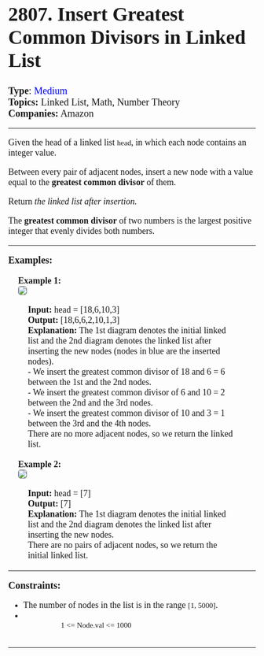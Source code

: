 <div style = "font-size: 18px; font-family: times">
    <div>
        <h1 style = "font-size: 40px"> 
            2807. Insert Greatest Common Divisors in Linked List
        </h1>
    </div>
    <div style = "font-size: 20px">
        <div>
            <b>Type</b>: <span style = "color: blue">Medium</span>
        </div>
        <div>
            <b>Topics:</b> Linked List, Math, Number Theory
        </div>
        <div>
            <b>Companies:</b> Amazon
        </div>
    </div><hr>
    <div>
        <p>
            Given the head of a linked list <code style = "font-family: times">head</code>, in which each node contains an integer value.
        </p>
        <p>
            Between every pair of adjacent nodes, insert a new node with a value equal to the <b>greatest common divisor</b> of them.
        </p>
        <p>
            Return <i>the linked list after insertion.</i>
        </p>
        <p>
            The <b>greatest common divisor</b> of two numbers is the largest positive integer that evenly divides both numbers.
        </p>
    </div><hr>
    <div>
        <b style = "font-size: 20px"> Examples: </b>
        <div style = "margin: 20px">
            <div>
                <b> Example 1: </b><br>
                <img src = "https://assets.leetcode.com/uploads/2023/07/18/ex1_copy.png" style = "border: 1px solid grey; border-radius: 5px">
                <div style = "margin: 20px">
                    <b>Input:</b> head = [18,6,10,3] <br>
                    <b>Output:</b> [18,6,6,2,10,1,3] <br>
                    <b>Explanation:</b> The 1st diagram denotes the initial linked list and the 2nd diagram denotes the linked list after inserting the new nodes (nodes in blue are the inserted nodes).<br>
                    - We insert the greatest common divisor of 18 and 6 = 6 between the 1st and the 2nd nodes. <br>
                    - We insert the greatest common divisor of 6 and 10 = 2 between the 2nd and the 3rd nodes. <br>
                    - We insert the greatest common divisor of 10 and 3 = 1 between the 3rd and the 4th nodes. <br>
                    There are no more adjacent nodes, so we return the linked list.
                </div>
            </div>
            <div>
                <b> Example 2: </b><br>
                <img src = "https://assets.leetcode.com/uploads/2023/07/18/ex2_copy1.png" style = "border: 1px solid grey; border-radius: 5px">
                <div style = "margin: 20px">
                    <b>Input:</b> head = [7] <br>
                    <b>Output:</b> [7] <br>
                    <b>Explanation:</b> The 1st diagram denotes the initial linked list and the 2nd diagram denotes the linked list after inserting the new nodes. <br>
                    There are no pairs of adjacent nodes, so we return the initial linked list.
                </div>
            </div>
        </div>
    </div><hr>
    <div>
        <b style = "font-size: 20px">Constraints:</b>
        <ul>
            <li>
                The number of nodes in the list is in the range <code style = "font-family: times">[1, 5000]</code>.
            </li>
            <li>
                <code style = "font-family: times">
                    1 <= Node.val <= 1000
                </code>
            </li>
        </ul>
    <div><hr>
</div>